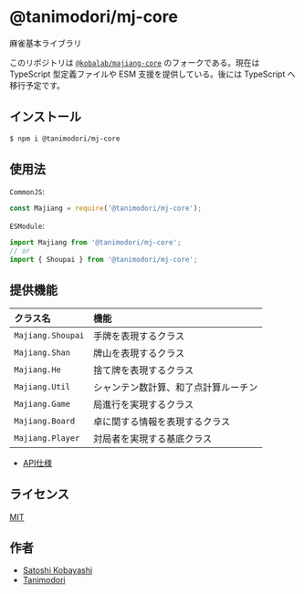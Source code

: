 # @tanimodori/mj-core

麻雀基本ライブラリ

このリポジトリは [`@kobalab/majiang-core`](https://github.com/kobalab/majiang-core) のフォークである。現在は TypeScript 型定義ファイルや ESM 支援を提供している。後には TypeScript へ移行予定です。

## インストール

```sh
$ npm i @tanimodori/mj-core
```

## 使用法

`CommonJS`:

```javascript
const Majiang = require('@tanimodori/mj-core');
```

`ESModule`:

```javascript
import Majiang from '@tanimodori/mj-core';
// or
import { Shoupai } from '@tanimodori/mj-core';
```

## 提供機能

| クラス名            | 機能                                 |
|:--------------------|:-------------------------------------|
| ``Majiang.Shoupai`` | 手牌を表現するクラス                 |
| ``Majiang.Shan``    | 牌山を表現するクラス                 |
| ``Majiang.He``      | 捨て牌を表現するクラス               |
| ``Majiang.Util``    | シャンテン数計算、和了点計算ルーチン |
| ``Majiang.Game``    | 局進行を実現するクラス               |
| ``Majiang.Board``   | 卓に関する情報を表現するクラス       |
| ``Majiang.Player``  | 対局者を実現する基底クラス           |

- [API仕様](https://github.com/Tanimodori/mj-core/wiki)

## ライセンス

[MIT](https://github.com/Tanimodori/mj-core/blob/master/LICENSE)

## 作者

- [Satoshi Kobayashi](https://github.com/kobalab)
- [Tanimodori](https://github.com/Tanimodori)
